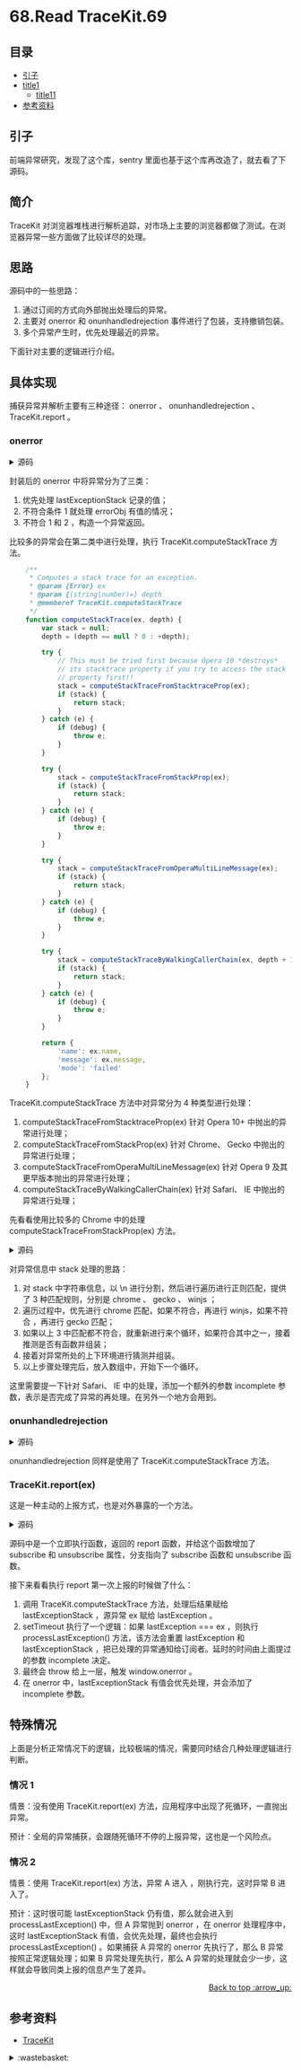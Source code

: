 # 68.Read TraceKit.69
## <a name="index"></a> 目录
- [引子](#start)
- [title1](#title1)
  - [title11](#title11)
- [参考资料](#reference)


## <a name="start"></a> 引子
前端异常研究，发现了这个库，sentry 里面也基于这个库再改造了，就去看了下源码。

## <a name="intro"></a> 简介
TraceKit 对浏览器堆栈进行解析追踪，对市场上主要的浏览器都做了测试。在浏览器异常一些方面做了比较详尽的处理。

## <a name="thought"></a> 思路
源码中的一些思路：
1. 通过订阅的方式向外部抛出处理后的异常。
2. 主要对 onerror 和 onunhandledrejection 事件进行了包装，支持撤销包装。
3. 多个异常产生时，优先处理最近的异常。

下面针对主要的逻辑进行介绍。

## 具体实现
捕获异常并解析主要有三种途径： onerror 、 onunhandledrejection 、 TraceKit.report 。

### onerror

<details>
<summary>源码</summary>

```js
/**
 * Ensures all global unhandled exceptions are recorded.
 * Supported by Gecko and IE.
 * @param {string} message Error message.
 * @param {string} url URL of script that generated the exception.
 * @param {(number|string)} lineNo The line number at which the error occurred.
 * @param {(number|string)=} columnNo The column number at which the error occurred.
 * @param {Error=} errorObj The actual Error object.
 * @memberof TraceKit.report
 */
function traceKitWindowOnError(message, url, lineNo, columnNo, errorObj) {
    var stack = null;

    if (lastExceptionStack) {
        TraceKit.computeStackTrace.augmentStackTraceWithInitialElement(lastExceptionStack, url, lineNo, message);
      processLastException();
    } else if (errorObj) {
        stack = TraceKit.computeStackTrace(errorObj);
        notifyHandlers(stack, true, errorObj);
    } else {
        var location = {
          'url': url,
          'line': lineNo,
          'column': columnNo
        };

        var name;
        var msg = message; // must be new var or will modify original `arguments`
        if ({}.toString.call(message) === '[object String]') {
            var groups = message.match(ERROR_TYPES_RE);
            if (groups) {
                name = groups[1];
                msg = groups[2];
            }
        }

        location.func = TraceKit.computeStackTrace.guessFunctionName(location.url, location.line);
        location.context = TraceKit.computeStackTrace.gatherContext(location.url, location.line);
        stack = {
            'name': name,
            'message': msg,
            'mode': 'onerror',
            'stack': [location]
        };

        notifyHandlers(stack, true, null);
    }

    if (_oldOnerrorHandler) {
        return _oldOnerrorHandler.apply(this, arguments);
    }

    return false;
}
```

</details>

封装后的 onerror 中将异常分为了三类：
1. 优先处理 lastExceptionStack 记录的值；
2. 不符合条件 1 就处理 errorObj 有值的情况；
3. 不符合 1 和 2 ，构造一个异常返回。

比较多的异常会在第二类中进行处理，执行 TraceKit.computeStackTrace 方法。

```js
    /**
     * Computes a stack trace for an exception.
     * @param {Error} ex
     * @param {(string|number)=} depth
     * @memberof TraceKit.computeStackTrace
     */
    function computeStackTrace(ex, depth) {
        var stack = null;
        depth = (depth == null ? 0 : +depth);

        try {
            // This must be tried first because Opera 10 *destroys*
            // its stacktrace property if you try to access the stack
            // property first!!
            stack = computeStackTraceFromStacktraceProp(ex);
            if (stack) {
                return stack;
            }
        } catch (e) {
            if (debug) {
                throw e;
            }
        }

        try {
            stack = computeStackTraceFromStackProp(ex);
            if (stack) {
                return stack;
            }
        } catch (e) {
            if (debug) {
                throw e;
            }
        }

        try {
            stack = computeStackTraceFromOperaMultiLineMessage(ex);
            if (stack) {
                return stack;
            }
        } catch (e) {
            if (debug) {
                throw e;
            }
        }

        try {
            stack = computeStackTraceByWalkingCallerChain(ex, depth + 1);
            if (stack) {
                return stack;
            }
        } catch (e) {
            if (debug) {
                throw e;
            }
        }

        return {
            'name': ex.name,
            'message': ex.message,
            'mode': 'failed'
        };
    }
```

TraceKit.computeStackTrace 方法中对异常分为 4 种类型进行处理：
1. computeStackTraceFromStacktraceProp(ex) 针对 Opera 10+ 中抛出的异常进行处理；
2. computeStackTraceFromStackProp(ex) 针对 Chrome、 Gecko 中抛出的异常进行处理；
3. computeStackTraceFromOperaMultiLineMessage(ex) 针对 Opera 9 及其更早版本抛出的异常进行处理；
4. computeStackTraceByWalkingCallerChain(ex) 针对 Safari、 IE 中抛出的异常进行处理；

先看看使用比较多的 Chrome 中的处理 computeStackTraceFromStackProp(ex) 方法。

<details>
<summary>源码</summary>

```js
    /**
     * Computes stack trace information from the stack property.
     * Chrome and Gecko use this property.
     * @param {Error} ex
     * @return {?TraceKit.StackTrace} Stack trace information.
     * @memberof TraceKit.computeStackTrace
     */
    function computeStackTraceFromStackProp(ex) {
        if (!ex.stack) {
            return null;
        }

        var chrome = /^\s*at (.*?) ?\(((?:file|https?|blob|chrome-extension|native|eval|webpack|<anonymous>|\/).*?)(?::(\d+))?(?::(\d+))?\)?\s*$/i,
            gecko = /^\s*(.*?)(?:\((.*?)\))?(?:^|@)((?:file|https?|blob|chrome|webpack|resource|\[native).*?|[^@]*bundle)(?::(\d+))?(?::(\d+))?\s*$/i,
            winjs = /^\s*at (?:((?:\[object object\])?.+) )?\(?((?:file|ms-appx|https?|webpack|blob):.*?):(\d+)(?::(\d+))?\)?\s*$/i,

            // Used to additionally parse URL/line/column from eval frames
            isEval,
            geckoEval = /(\S+) line (\d+)(?: > eval line \d+)* > eval/i,
            chromeEval = /\((\S*)(?::(\d+))(?::(\d+))\)/,

            lines = ex.stack.split('\n'),
            stack = [],
            submatch,
            parts,
            element,
            reference = /^(.*) is undefined$/.exec(ex.message);

        for (var i = 0, j = lines.length; i < j; ++i) {
            if ((parts = chrome.exec(lines[i]))) {
                var isNative = parts[2] && parts[2].indexOf('native') === 0; // start of line
                isEval = parts[2] && parts[2].indexOf('eval') === 0; // start of line
                if (isEval && (submatch = chromeEval.exec(parts[2]))) {
                    // throw out eval line/column and use top-most line/column number
                    parts[2] = submatch[1]; // url
                    parts[3] = submatch[2]; // line
                    parts[4] = submatch[3]; // column
                }
                element = {
                    'url': !isNative ? parts[2] : null,
                    'func': parts[1] || UNKNOWN_FUNCTION,
                    'args': isNative ? [parts[2]] : [],
                    'line': parts[3] ? +parts[3] : null,
                    'column': parts[4] ? +parts[4] : null
                };
            } else if ( parts = winjs.exec(lines[i]) ) {
                element = {
                    'url': parts[2],
                    'func': parts[1] || UNKNOWN_FUNCTION,
                    'args': [],
                    'line': +parts[3],
                    'column': parts[4] ? +parts[4] : null
                };
            } else if ((parts = gecko.exec(lines[i]))) {
                isEval = parts[3] && parts[3].indexOf(' > eval') > -1;
                if (isEval && (submatch = geckoEval.exec(parts[3]))) {
                    // throw out eval line/column and use top-most line number
                    parts[3] = submatch[1];
                    parts[4] = submatch[2];
                    parts[5] = null; // no column when eval
                } else if (i === 0 && !parts[5] && !_isUndefined(ex.columnNumber)) {
                    // FireFox uses this awesome columnNumber property for its top frame
                    // Also note, Firefox's column number is 0-based and everything else expects 1-based,
                    // so adding 1
                    // NOTE: this hack doesn't work if top-most frame is eval
                    stack[0].column = ex.columnNumber + 1;
                }
                element = {
                    'url': parts[3],
                    'func': parts[1] || UNKNOWN_FUNCTION,
                    'args': parts[2] ? parts[2].split(',') : [],
                    'line': parts[4] ? +parts[4] : null,
                    'column': parts[5] ? +parts[5] : null
                };
            } else {
                continue;
            }

            if (!element.func && element.line) {
                element.func = guessFunctionName(element.url, element.line);
            }

            element.context = element.line ? gatherContext(element.url, element.line) : null;
            stack.push(element);
        }

        if (!stack.length) {
            return null;
        }

        if (stack[0] && stack[0].line && !stack[0].column && reference) {
            stack[0].column = findSourceInLine(reference[1], stack[0].url, stack[0].line);
        }

        return {
            'mode': 'stack',
            'name': ex.name,
            'message': ex.message,
            'stack': stack
        };
    }
```

</details>

对异常信息中 stack 处理的思路：
1. 对 stack 中字符串信息，以 \n 进行分割，然后进行遍历进行正则匹配，提供了 3 种匹配规则，分别是 chrome 、 gecko 、 winjs ；
2. 遍历过程中，优先进行 chrome 匹配，如果不符合，再进行 winjs，如果不符合 ，再进行 gecko 匹配；
3. 如果以上 3 中匹配都不符合，就重新进行来个循环，如果符合其中之一，接着推测是否有函数并组装；
4. 接着对异常所处的上下环境进行猜测并组装。
5. 以上步骤处理完后，放入数组中，开始下一个循环。

这里需要提一下针对 Safari、 IE 中的处理，添加一个额外的参数 incomplete 参数，表示是否完成了异常的再处理。在另外一个地方会用到。

### onunhandledrejection

<details>
<summary>源码</summary>

```js
function installGlobalUnhandledRejectionHandler() {
  if (_onUnhandledRejectionHandlerInstalled === true) {
      return;
  }

  _oldOnunhandledrejectionHandler = window.onunhandledrejection;
  window.onunhandledrejection = traceKitWindowOnUnhandledRejection;
  _onUnhandledRejectionHandlerInstalled = true;
}

function traceKitWindowOnUnhandledRejection(e) {
  var stack = TraceKit.computeStackTrace(e.reason);
  notifyHandlers(stack, true, e.reason);
}
```

</details>

onunhandledrejection 同样是使用了 TraceKit.computeStackTrace 方法。

### TraceKit.report(ex)
这是一种主动的上报方式，也是对外暴露的一个方法。

<details>
<summary>源码</summary>

```js
/**
 * Cross-browser processing of unhandled exceptions
 *
 * Syntax:
 * ```js
 *   TraceKit.report.subscribe(function(stackInfo) { ... })
 *   TraceKit.report.unsubscribe(function(stackInfo) { ... })
 *   TraceKit.report(exception)
 *   try { ...code... } catch(ex) { TraceKit.report(ex); }
 * ```
 *
 * Supports:
 *   - Firefox: full stack trace with line numbers, plus column number
 *     on top frame; column number is not guaranteed
 *   - Opera: full stack trace with line and column numbers
 *   - Chrome: full stack trace with line and column numbers
 *   - Safari: line and column number for the top frame only; some frames
 *     may be missing, and column number is not guaranteed
 *   - IE: line and column number for the top frame only; some frames
 *     may be missing, and column number is not guaranteed
 *
 * In theory, TraceKit should work on all of the following versions:
 *   - IE5.5+ (only 8.0 tested)
 *   - Firefox 0.9+ (only 3.5+ tested)
 *   - Opera 7+ (only 10.50 tested; versions 9 and earlier may require
 *     Exceptions Have Stacktrace to be enabled in opera:config)
 *   - Safari 3+ (only 4+ tested)
 *   - Chrome 1+ (only 5+ tested)
 *   - Konqueror 3.5+ (untested)
 *
 * Requires TraceKit.computeStackTrace.
 *
 * Tries to catch all unhandled exceptions and report them to the
 * subscribed handlers. Please note that TraceKit.report will rethrow the
 * exception. This is REQUIRED in order to get a useful stack trace in IE.
 * If the exception does not reach the top of the browser, you will only
 * get a stack trace from the point where TraceKit.report was called.
 *
 * Handlers receive a TraceKit.StackTrace object as described in the
 * TraceKit.computeStackTrace docs.
 *
 * @memberof TraceKit
 * @namespace
 */
TraceKit.report = (function reportModuleWrapper() {
    var handlers = [],
        lastException = null,
        lastExceptionStack = null;

    /**
     * Add a crash handler.
     * @param {Function} handler
     * @memberof TraceKit.report
     */
    function subscribe(handler) {
        installGlobalHandler();
        installGlobalUnhandledRejectionHandler();
        handlers.push(handler);
    }

    /**
     * Remove a crash handler.
     * @param {Function} handler
     * @memberof TraceKit.report
     */
    function unsubscribe(handler) {
        for (var i = handlers.length - 1; i >= 0; --i) {
            if (handlers[i] === handler) {
                handlers.splice(i, 1);
            }
        }

        if (handlers.length === 0) {
            uninstallGlobalHandler();
            uninstallGlobalUnhandledRejectionHandler();
        }
    }

    /**
     * Dispatch stack information to all handlers.
     * @param {TraceKit.StackTrace} stack
     * @param {boolean} isWindowError Is this a top-level window error?
     * @param {Error=} error The error that's being handled (if available, null otherwise)
     * @memberof TraceKit.report
     * @throws An exception if an error occurs while calling an handler.
     */
    function notifyHandlers(stack, isWindowError, error) {
        var exception = null;
        if (isWindowError && !TraceKit.collectWindowErrors) {
          return;
        }
        for (var i in handlers) {
            if (_has(handlers, i)) {
                try {
                    handlers[i](stack, isWindowError, error);
                } catch (inner) {
                    exception = inner;
                }
            }
        }

        if (exception) {
            throw exception;
        }
    }

    var _oldOnerrorHandler, _onErrorHandlerInstalled;
    var _oldOnunhandledrejectionHandler, _onUnhandledRejectionHandlerInstalled;

    /**
     * Ensures all global unhandled exceptions are recorded.
     * Supported by Gecko and IE.
     * @param {string} message Error message.
     * @param {string} url URL of script that generated the exception.
     * @param {(number|string)} lineNo The line number at which the error occurred.
     * @param {(number|string)=} columnNo The column number at which the error occurred.
     * @param {Error=} errorObj The actual Error object.
     * @memberof TraceKit.report
     */
    function traceKitWindowOnError(message, url, lineNo, columnNo, errorObj) {
        var stack = null;

        if (lastExceptionStack) {
            TraceKit.computeStackTrace.augmentStackTraceWithInitialElement(lastExceptionStack, url, lineNo, message);
    	    processLastException();
        } else if (errorObj) {
            stack = TraceKit.computeStackTrace(errorObj);
            notifyHandlers(stack, true, errorObj);
        } else {
            var location = {
              'url': url,
              'line': lineNo,
              'column': columnNo
            };

            var name;
            var msg = message; // must be new var or will modify original `arguments`
            if ({}.toString.call(message) === '[object String]') {
                var groups = message.match(ERROR_TYPES_RE);
                if (groups) {
                    name = groups[1];
                    msg = groups[2];
                }
            }

            location.func = TraceKit.computeStackTrace.guessFunctionName(location.url, location.line);
            location.context = TraceKit.computeStackTrace.gatherContext(location.url, location.line);
            stack = {
                'name': name,
                'message': msg,
                'mode': 'onerror',
                'stack': [location]
            };

            notifyHandlers(stack, true, null);
        }

        if (_oldOnerrorHandler) {
            return _oldOnerrorHandler.apply(this, arguments);
        }

        return false;
    }

    /**
     * Ensures all unhandled rejections are recorded.
     * @param {PromiseRejectionEvent} e event.
     * @memberof TraceKit.report
     * @see https://developer.mozilla.org/en-US/docs/Web/API/WindowEventHandlers/onunhandledrejection
     * @see https://developer.mozilla.org/en-US/docs/Web/API/PromiseRejectionEvent
     */
    function traceKitWindowOnUnhandledRejection(e) {
        var stack = TraceKit.computeStackTrace(e.reason);
        notifyHandlers(stack, true, e.reason);
    }

    /**
     * Install a global onerror handler
     * @memberof TraceKit.report
     */
    function installGlobalHandler() {
        if (_onErrorHandlerInstalled === true) {
            return;
        }

        _oldOnerrorHandler = window.onerror;
        window.onerror = traceKitWindowOnError;
        _onErrorHandlerInstalled = true;
    }

    /**
     * Uninstall the global onerror handler
     * @memberof TraceKit.report
     */
    function uninstallGlobalHandler() {
        if (_onErrorHandlerInstalled) {
            window.onerror = _oldOnerrorHandler;
            _onErrorHandlerInstalled = false;
        }
    }

    /**
     * Install a global onunhandledrejection handler
     * @memberof TraceKit.report
     */
    function installGlobalUnhandledRejectionHandler() {
        if (_onUnhandledRejectionHandlerInstalled === true) {
            return;
        }

        _oldOnunhandledrejectionHandler = window.onunhandledrejection;
        window.onunhandledrejection = traceKitWindowOnUnhandledRejection;
        _onUnhandledRejectionHandlerInstalled = true;
    }

    /**
     * Uninstall the global onunhandledrejection handler
     * @memberof TraceKit.report
     */
    function uninstallGlobalUnhandledRejectionHandler() {
        if (_onUnhandledRejectionHandlerInstalled) {
            window.onunhandledrejection = _oldOnunhandledrejectionHandler;
            _onUnhandledRejectionHandlerInstalled = false;
        }
    }

    /**
     * Process the most recent exception
     * @memberof TraceKit.report
     */
    function processLastException() {
        var _lastExceptionStack = lastExceptionStack,
            _lastException = lastException;
        lastExceptionStack = null;
        lastException = null;
        notifyHandlers(_lastExceptionStack, false, _lastException);
    }

    /**
     * Reports an unhandled Error to TraceKit.
     * @param {Error} ex
     * @memberof TraceKit.report
     * @throws An exception if an incomplete stack trace is detected (old IE browsers).
     */
    function report(ex) {
        if (lastExceptionStack) {
            if (lastException === ex) {
                return; // already caught by an inner catch block, ignore
            } else {
              processLastException();
            }
        }

        var stack = TraceKit.computeStackTrace(ex);
        lastExceptionStack = stack;
        lastException = ex;

        // If the stack trace is incomplete, wait for 2 seconds for
        // slow slow IE to see if onerror occurs or not before reporting
        // this exception; otherwise, we will end up with an incomplete
        // stack trace
        setTimeout(function () {
            if (lastException === ex) {
                processLastException();
            }
        }, (stack.incomplete ? 2000 : 0));

        throw ex; // re-throw to propagate to the top level (and cause window.onerror)
    }

    report.subscribe = subscribe;
    report.unsubscribe = unsubscribe;
    return report;
}());
```

</details>

源码中是一个立即执行函数，返回的 report 函数，并给这个函数增加了 subscribe 和 unsubscribe 属性，分支指向了 subscribe 函数和 unsubscribe 函数。

接下来看看执行 report 第一次上报的时候做了什么：
1. 调用 TraceKit.computeStackTrace 方法，处理后结果赋给 lastExceptionStack ，源异常 ex 赋给 lastException 。
2. setTimeout 执行了一个逻辑：如果 lastException === ex ，则执行 processLastException() 方法，该方法会重置 lastException 和 lastExceptionStack ，把已处理的异常通知给订阅者。延时的时间由上面提过的参数 incomplete 决定。
3. 最终会 throw 给上一层，触发 window.onerror 。
4. 在 onerror 中，lastExceptionStack 有值会优先处理，并会添加了 incomplete 参数。


## 特殊情况
上面是分析正常情况下的逻辑，比较极端的情况，需要同时结合几种处理逻辑进行判断。
### 情况 1
情景：没有使用 TraceKit.report(ex) 方法，应用程序中出现了死循环，一直抛出异常。

预计：全局的异常捕获，会跟随死循环不停的上报异常，这也是一个风险点。

### 情况 2
情景：使用 TraceKit.report(ex) 方法，异常 A 进入 ，刚执行完，这时异常 B 进入了。

预计：这时很可能 lastExceptionStack 仍有值，那么就会进入到 processLastException() 中，但 A 异常抛到 onerror ，在 onerror 处理程序中，这时 lastExceptionStack 有值，会优先处理，最终也会执行 processLastException() 。如果捕获 A 异常的 onerror 先执行了，那么 B 异常 按照正常逻辑处理；如果 B 异常处理先执行，那么 A 异常的处理就会少一步，这样就会导致同类上报的信息产生了差异。



<div align="right"><a href="#index">Back to top :arrow_up:</a></div>

## <a name="reference"></a> 参考资料
- [TraceKit][url-github-1]

[url-github-1]:https://github.com/csnover/TraceKit

[url-local-rail]:./images/n/rail.png

<details>
<summary>:wastebasket:</summary>

![n-poster][url-local-poster]

</details>

[url-book]:https://book.douban.com/subject/26916012/
[url-local-poster]:./images/n/poster.jpg
